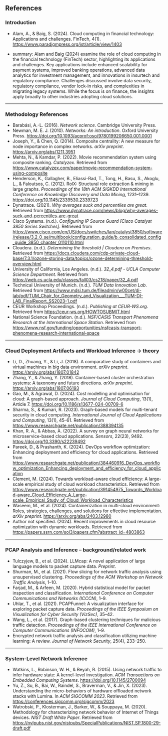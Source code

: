 ## References

### Introduction

- Alam, A., & Baig, S. (2024). Cloud computing in financial technology: Applications and 	challenges. FinTech, 4(1). https://www.paradigmpress.org/ist/article/view/1403

- summary: Alam and Baig (2024) examine the role of cloud computing in the financial technology (FinTech) sector, highlighting its applications and challenges. Key applications include enhanced scalability for payment systems, improved banking operations, advanced data analytics for investment management, and innovations in insurtech and regulatory compliance. Challenges discussed involve data security, regulatory compliance, vendor lock-in risks, and complexities in migrating legacy systems. While the focus is on finance, the insights apply broadly to other industries adopting cloud solutions.

---

### Methodology References

- Barabási, A.-L. (2016). *Network science*. Cambridge University Press.
- Newman, M. E. J. (2010). *Networks: An introduction*. Oxford University Press. https://doi.org/10.1093/acprof:oso/9780199206650.001.0001
- Joseph, Y., & Chen, Q. (2014). Composite centrality: A new measure for node importance in complex networks. *arXiv preprint*. https://arxiv.org/abs/1211.3951
- Mehta, N., & Kamdar, P. (2022). Movie recommendation system using composite ranking. *Catalyzex*. Retrieved from https://www.catalyzex.com/paper/movie-recommendation-system-using-composite
- Henderson, K., Gallagher, B., Eliassi-Rad, T., Tong, H., Basu, S., Akoglu, L., & Faloutsos, C. (2012). RolX: Structural role extraction & mining in large graphs. *Proceedings of the 18th ACM SIGKDD International Conference on Knowledge Discovery and Data Mining*, 1231–1239. https://doi.org/10.1145/2339530.2339723
- Dynatrace. (2021). *Why averages suck and percentiles are great*. Retrieved from https://www.dynatrace.com/news/blog/why-averages-suck-and-percentiles-are-great
- Cisco Systems. (n.d.). *Configuring IP Source Guard [Cisco Catalyst 3850 Series Switches]*. Retrieved from https://www.cisco.com/en/US/docs/switches/lan/catalyst3850/software/release/3.2_0_se/multibook/configuration_guide/b_consolidated_config_guide_3850_chapter_0110110.html
- Cloudera. (n.d.). *Determining the threshold | Cloudera on Premises*. Retrieved from https://docs.cloudera.com/cdp-private-cloud-base/7.3.1/ozone-storing-data/topics/ozone-determining-threshold-overview.html
- University of California, Los Angeles. (n.d.). *32_4.pdf - UCLA Computer Science Department*. Retrieved from https://web.cs.ucla.edu/classes/fall03/cs218/paper/32_4.pdf
- Technical University of Munich. (n.d.). *TUM Data Innovation Lab*. Retrieved from https://www.mdsi.tum.de/fileadmin/w00cet/di-lab/pdf/TUM_Chair_for_Geometry_and_Visualization___TUM-DI-LAB_FinalReport_SS2023-1.pdf
- CEUR Workshop Proceedings. (n.d.). *Publishing at CEUR-WS.org*. Retrieved from https://ceur-ws.org/HOWTOSUBMIT.html
- National Science Foundation. (n.d.). *NSF/CASIS Transport Phenomena Research at the International Space Station*. Retrieved from https://www.nsf.gov/funding/opportunities/nsfcasis-transport-phenomena-research-international-space

---

### Cloud Deployment Artifacts and Workload Inference -> theory

- Li, D., Zhuang, Y., & Li, J. (2018). A comparative study of containers and virtual machines in big data environment. *arXiv preprint*. https://arxiv.org/abs/1807.01842
- Zhang, Y., & Zhang, Y. (2018). Container-based cluster orchestration systems: A taxonomy and future directions. *arXiv preprint*. https://arxiv.org/abs/1807.06193
- Gao, M., & Agrawal, D. (2024). Cost modelling and optimisation for cloud: A graph-based approach. *Journal of Cloud Computing*, 13(1), Article 7. https://doi.org/10.1186/s13677-024-00709-6
- Sharma, S., & Kumari, R. (2023). Graph-based models for multi-tenant security in cloud computing. *International Journal of Cloud Applications and Computing*, 13(1), 45–61. Retrieved from https://www.researchgate.net/publication/388394135
- Khan, R. A., & Abbas, A. (2022). A survey on graph neural networks for microservice-based cloud applications. *Sensors*, 22(23), 9492. https://doi.org/10.3390/s22239492
- Pareek, D., & Prashanth, K. (2024). DevOps workflow optimization: Enhancing deployment and efficiency for cloud applications. Retrieved from https://www.researchgate.net/publication/384460916_DevOps_workflow_optimization_Enhancing_deployment_and_efficiency_for_cloud_application
- Clement, M. (2024). Towards workload-aware cloud efficiency: A large-scale empirical study of cloud workload characteristics. Retrieved from https://www.researchgate.net/publication/391454975_Towards_Workload-aware_Cloud_Efficiency_A_Large-scale_Empirical_Study_of_Cloud_Workload_Characteristics
- Waseem, M., et al. (2024). Containerization in multi-cloud environment: Roles, strategies, challenges, and solutions for effective implementation. *arXiv preprint*. https://arxiv.org/abs/2403.12980
- Author not specified. (2024). Recent improvements in cloud resource optimization with dynamic workloads. Retrieved from https://papers.ssrn.com/sol3/papers.cfm?abstract_id=4803863

---

### PCAP Analysis and Inference – background/related work

- Tulczyjew, B., et al. (2024). LLMcap: A novel application of large language models to packet capture data. *Preprint*.
- Shurman, M., et al. (2021). Flow slicing for network traffic analysis using unsupervised clustering. *Proceedings of the ACM Workshop on Network Traffic Analysis*, 1–10.
- Farjad, M., & Arfeen, M. (2020). Hybrid statistical model for packet inspection and classification. *International Conference on Computer Communications and Networks (ICCCN)*, 1–9.
- Uhlar, T., et al. (2021). PCAPFunnel: A visualization interface for exploring packet capture data. *Proceedings of the IEEE Symposium on Visualization for Cyber Security (VizSec)*, 35–42.
- Wang, L., et al. (2017). Graph-based clustering techniques for malicious traffic detection. *Proceedings of the IEEE International Conference on Computer Communications (INFOCOM)*, 1–9.
- Encrypted network traffic analysis and classification utilizing machine learning: A review. *Journal of Network Security*, 25(4), 233–250.

---

### System-Level Network Inference

- Watkins, L., Robinson, W. H., & Beyah, R. (2015). Using network traffic to infer hardware state: A kernel-level investigation. *ACM Transactions on Embedded Computing Systems*. https://doi.org/10.1145/2700094
- Yu, Z., Su, B., Bai, W., Raindel, S., Braverman, V., & Jin, X. (2023). Understanding the micro-behaviors of hardware offloaded network stacks with Lumina. In *ACM SIGCOMM 2023*. Retrieved from https://conferences.sigcomm.org/sigcomm/2023
- Watrobski, P., Klosterman, J., Barker, W., & Souppaya, M. (2020). Methodology for characterizing network behavior of Internet of Things devices. *NIST Draft White Paper*. Retrieved from https://nvlpubs.nist.gov/nistpubs/SpecialPublications/NIST.SP.1800-29-draft.pdf
